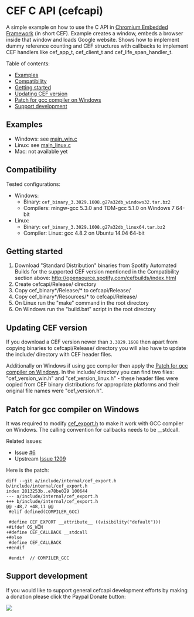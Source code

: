 # CEF C API (cefcapi)

A simple example on how to use the C API in [Chromium Embedded
Framework](https://bitbucket.org/chromiumembedded/cef)
(in short CEF). Example creates a window, embeds a browser
inside that window and loads Google website. Shows how to
implement dummy reference counting and CEF structures with
callbacks to implement CEF handlers like cef_app_t,
cef_client_t and cef_life_span_handler_t.

Table of contents:
* [Examples](#examples)
* [Compatibility](#compatibility)
* [Getting started](#getting-started)
* [Updating CEF version](#updating-cef-version)
* [Patch for gcc compiler on Windows](#patch-for-gcc-compiler-on-windows)
* [Support development](#support-development)


## Examples

- Windows: see [main_win.c](examples/main_win.c)
- Linux: see [main_linux.c](examples/main_linux.c)
- Mac: not available yet


## Compatibility

Tested configurations:
- Windows:
    - Binary: `cef_binary_3.3029.1608.g27a32db_windows32.tar.bz2`
    - Compilers: mingw-gcc 5.3.0 and TDM-gcc 5.1.0 on Windows 7 64-bit
- Linux:
    - Binary: `cef_binary_3.3029.1608.g27a32db_linux64.tar.bz2`
    - Compiler: Linux: gcc 4.8.2 on Ubuntu 14.04 64-bit


## Getting started

1. Download "Standard Distribution" binaries from Spotify
   Automated Builds for the supported CEF version mentioned
   in the Compatibility section above:
   http://opensource.spotify.com/cefbuilds/index.html
2. Create cefcapi/Release/ directory
3. Copy cef_binary*/Release/* to cefcapi/Release/
4. Copy cef_binary*/Resources/* to cefcapi/Release/
5. On Linux run the "make" command in the root directory
6. On Windows run the "build.bat" script in the root directory


## Updating CEF version

If you download a CEF version newer than `3.3029.1608` then
apart from copying binaries to cefcapi/Release/ directory
you will also have to update the include/ directory with CEF
header files.

Additionally on Windows if using gcc compiler then apply the
[Patch for gcc compiler on Windows](#patch-for-gcc-compiler-on-windows).
In the include/ directory you can find two files: "cef_version_win.h"
and "cef_version_linux.h" - these header files were copied
from CEF binary distributions for appropriate platforms and
their original file names were "cef_version.h".


## Patch for gcc compiler on Windows

It was required to modify [cef_export.h](include/internal/cef_export.h)
to make it work with GCC compiler on Windows. The calling
convention for callbacks needs to be __stdcall.

Related issues:
- Issue [#6](../../issues/6)
- Upstream [Issue 1209](https://bitbucket.org/chromiumembedded/cef/issues/1209)

Here is the patch:

```text
diff --git a/include/internal/cef_export.h b/include/internal/cef_export.h
index 2813253b..e78be029 100644
--- a/include/internal/cef_export.h
+++ b/include/internal/cef_export.h
@@ -48,7 +48,11 @@
 #elif defined(COMPILER_GCC)
 
 #define CEF_EXPORT __attribute__ ((visibility("default")))
+#ifdef OS_WIN
+#define CEF_CALLBACK __stdcall
+#else
 #define CEF_CALLBACK
+#endif
 
 #endif  // COMPILER_GCC
```

## Support development

If you would like to support general cefcapi development efforts
by making a donation please click the Paypal Donate button:

<a href='https://www.paypal.com/cgi-bin/webscr?cmd=_s-xclick&hosted_button_id=V7LU7PD4N4GGG'>
<img src='https://raw.githubusercontent.com/wiki/cztomczak/cefpython/images/donate.gif' />
</a><br><br>

